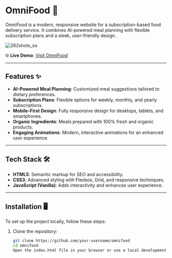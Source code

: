 # OmniFood 🍴  

OmniFood is a modern, responsive website for a subscription-based food delivery service. It combines AI-powered meal planning with flexible subscription plans and a sleek, user-friendly design.  

![262shots_so](https://github.com/user-attachments/assets/7cb810cf-67fc-4c58-b561-add5e1938f3a)  

🌐 **Live Demo**: [Visit OmniFood](https://omnifood-seven-liard.vercel.app/)  

---

## Features ✨  
- **AI-Powered Meal Planning**: Customized meal suggestions tailored to dietary preferences.  
- **Subscription Plans**: Flexible options for weekly, monthly, and yearly subscriptions.  
- **Mobile-First Design**: Fully responsive design for desktops, tablets, and smartphones.  
- **Organic Ingredients**: Meals prepared with 100% fresh and organic products.  
- **Engaging Animations**: Modern, interactive animations for an enhanced user experience.  

---

## Tech Stack 🛠️  
- **HTML5**: Semantic markup for SEO and accessibility.  
- **CSS3**: Advanced styling with Flexbox, Grid, and responsive techniques.  
- **JavaScript (Vanilla)**: Adds interactivity and enhances user experience.  

---

## Installation 🖥️  

To set up the project locally, follow these steps:  

1. Clone the repository:  
   ```bash  
   git clone https://github.com/your-username/omnifood
   cd omnifood
   Open the index.html file in your browser or use a local development server.
